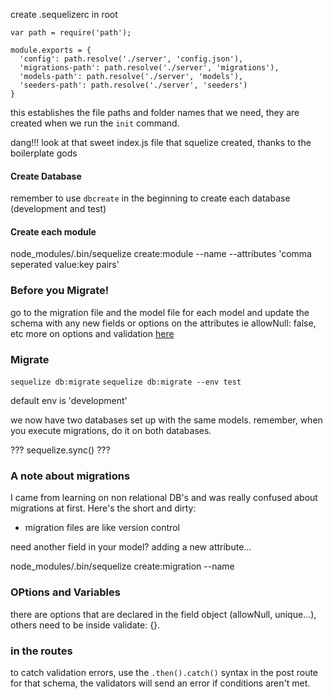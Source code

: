 

create .sequelizerc in root

```
var path = require('path');

module.exports = {
  'config': path.resolve('./server', 'config.json'),
  'migrations-path': path.resolve('./server', 'migrations'),
  'models-path': path.resolve('./server', 'models'),
  'seeders-path': path.resolve('./server', 'seeders')
}
``` 

this establishes the file paths and folder names that we need, they are created when we run the `init` command.

dang!!! look at that sweet index.js file that squelize created, thanks to the boilerplate gods



#### Create Database
remember to use `dbcreate` in the beginning to create each database (development and test)



#### Create each module
node_modules/.bin/sequelize create:module --name <name> --attributes 'comma seperated value:key pairs'

### Before you Migrate!

go to the migration file and the model file for each model and update the schema with any new fields or options on the attributes ie allowNull: false, etc more on options and validation [here](http://docs.sequelizejs.com/en/latest/docs/models-definition/#validations)

### Migrate

`sequelize db:migrate` 
`sequelize db:migrate --env test` 

default env is 'development'

we now have two databases set up with the same models. remember, when you execute migrations, do it on both databases. 

??? sequelize.sync() ???

### A note about migrations 

I came from learning on non relational DB's and was really confused about migrations at first. Here's the short and dirty:

* migration files are like version control

need another field in your model? adding a new attribute...

node_modules/.bin/sequelize create:migration --name <file-name>


### OPtions and Variables

there are options that are declared in the field object (allowNull, unique...), others need to be inside validate: {}.

### in the routes

to catch validation errors, use the `.then().catch()` syntax in the post route for that schema, the validators will send an error if conditions aren't met.


